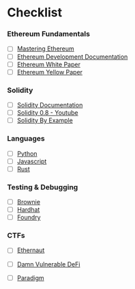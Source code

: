 # Checklist

### Ethereum Fundamentals

* [ ] [Mastering Ethereum](https://github.com/ethereumbook/ethereumbook)
* [ ] [Ethereum Development Documentation](https://ethereum.org/en/developers/docs/)
* [ ] [Ethereum White Paper](https://ethereum.org/en/whitepaper/)
* [ ] [Ethereum Yellow Paper](https://ethereum.github.io/yellowpaper/paper.pdf)

### Solidity

* [ ] [Solidity Documentation](https://docs.soliditylang.org/en/latest/)
* [ ] [Solidity 0.8 - Youtube](https://www.youtube.com/playlist?list=PLO5VPQH6OWdVQwpQfw9rZ67O6Pjfo6q-p)
* [ ] [Solidity By Example](https://solidity-by-example.org/)

### Languages

* [ ] [Python](https://docs.python.org/3.10/tutorial/index.html)
* [ ] [Javascript](https://javascript.info/)
* [ ] [Rust](https://doc.rust-lang.org/book/)

### Testing & Debugging

* [ ] [Brownie](https://eth-brownie.readthedocs.io/en/stable/)
* [ ] [Hardhat](https://hardhat.org/docs)
* [ ] [Foundry](https://github.com/foundry-rs/foundry)

### CTFs

* [ ] [Ethernaut](https://ethernaut.openzeppelin.com/)
* [ ] [Damn Vulnerable DeFi](https://www.damnvulnerabledefi.xyz/)
* [ ] [Paradigm](https://github.com/paradigmxyz/paradigm-ctf-2021)

